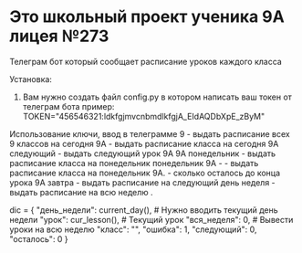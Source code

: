 # Это школьный проект ученика 9А лицея №273

Телеграм бот который сообщает расписание уроков каждого класса

Установка:
1) Вам нужно создать файл config.py в котором написать ваш токен от телеграм бота
пример:
TOKEN="456546321:ldkfgjmvcnbmdlkfgjA_EIdAQDbXpE_zByM"

Использование
ключи, ввод в телеграмме
9 - выдать расписание всех 9 классов на сегодня
9А - выдать расписание класса на сегодня
9А следующий - выдать следующий урок 9А
9А понедельник - выдать расписание класса на понедельник
понедельник 9А - - выдать расписание класса на понедельник
9A. - сколько осталось до конца урока
9А завтра - выдать расписание на следующий день
неделя - выдать расписание на всю неделю
.

dic = {
    "день_недели": current_day(),  # Нужно вводить текущий день недели
    "урок": cur_lesson(),  # Текущий урок
    "вся_неделя": 0,  # Вывести уроки на всю неделю
    "класс": "",
    "ошибка": 1,
    "следующий": 0,
    "осталось": 0
}